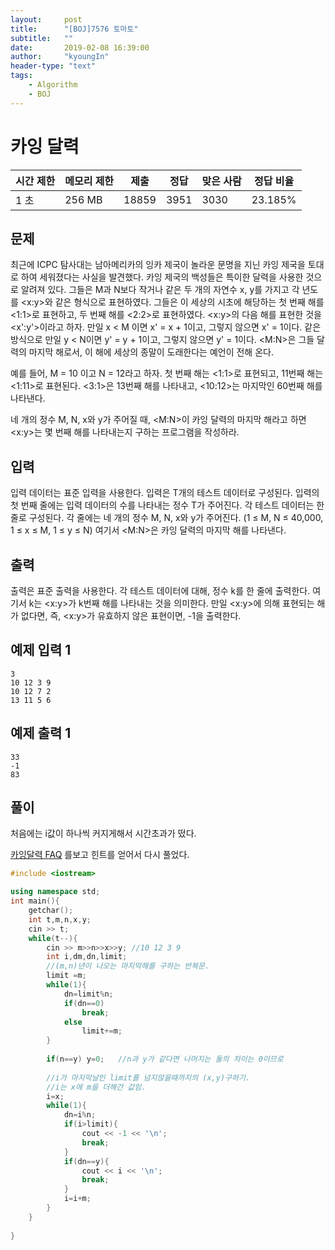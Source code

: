 ```yaml
---
layout:     post
title:      "[BOJ]7576 토마토"
subtitle:   ""
date:       2019-02-08 16:39:00
author:     "kyoungIn"
header-type: "text"
tags:
    - Algorithm
    - BOJ
---
```

# 카잉 달력 

| 시간 제한 | 메모리 제한 | 제출  | 정답 | 맞은 사람 | 정답 비율 |
| --------- | ----------- | ----- | ---- | --------- | --------- |
| 1 초      | 256 MB      | 18859 | 3951 | 3030      | 23.185%   |

## 문제

최근에 ICPC 탐사대는 남아메리카의 잉카 제국이 놀라운 문명을 지닌 카잉 제국을 토대로 하여 세워졌다는 사실을 발견했다. 카잉 제국의 백성들은 특이한 달력을 사용한 것으로 알려져 있다. 그들은 M과 N보다 작거나 같은 두 개의 자연수 x, y를 가지고 각 년도를 <x:y>와 같은 형식으로 표현하였다. 그들은 이 세상의 시초에 해당하는 첫 번째 해를 <1:1>로 표현하고, 두 번째 해를 <2:2>로 표현하였다. <x:y>의 다음 해를 표현한 것을 <x':y'>이라고 하자. 만일 x < M 이면 x' = x + 1이고, 그렇지 않으면 x' = 1이다. 같은 방식으로 만일 y < N이면 y' = y + 1이고, 그렇지 않으면 y' = 1이다. <M:N>은 그들 달력의 마지막 해로서, 이 해에 세상의 종말이 도래한다는 예언이 전해 온다. 

예를 들어, M = 10 이고 N = 12라고 하자. 첫 번째 해는 <1:1>로 표현되고, 11번째 해는 <1:11>로 표현된다. <3:1>은 13번째 해를 나타내고, <10:12>는 마지막인 60번째 해를 나타낸다. 

네 개의 정수 M, N, x와 y가 주어질 때, <M:N>이 카잉 달력의 마지막 해라고 하면 <x:y>는 몇 번째 해를 나타내는지 구하는 프로그램을 작성하라. 

## 입력

입력 데이터는 표준 입력을 사용한다. 입력은 T개의 테스트 데이터로 구성된다. 입력의 첫 번째 줄에는 입력 데이터의 수를 나타내는 정수 T가 주어진다. 각 테스트 데이터는 한 줄로 구성된다. 각 줄에는 네 개의 정수 M, N, x와 y가 주어진다. (1 ≤ M, N ≤ 40,000, 1 ≤ x ≤ M, 1 ≤ y ≤ N) 여기서 <M:N>은 카잉 달력의 마지막 해를 나타낸다.

## 출력

출력은 표준 출력을 사용한다. 각 테스트 데이터에 대해, 정수 k를 한 줄에 출력한다. 여기서 k는 <x:y>가 k번째 해를 나타내는 것을 의미한다. 만일 <x:y>에 의해 표현되는 해가 없다면, 즉, <x:y>가 유효하지 않은 표현이면, -1을 출력한다.

## 예제 입력 1 

```
3
10 12 3 9
10 12 7 2
13 11 5 6
```

## 예제 출력 1 

```
33
-1
83
```

## 풀이 

처음에는 i값이 하나씩 커지게해서 시간초과가 떴다.

[카잉달력 FAQ](https://www.acmicpc.net/board/view/21503) 를보고 힌트를 얻어서 다시 풀었다.



```cpp
#include <iostream>

using namespace std;
int main(){
    getchar();
    int t,m,n,x,y;
    cin >> t;
    while(t--){
        cin >> m>>n>>x>>y; //10 12 3 9
        int i,dm,dn,limit;
        //(m,n)년이 나오는 마지막해를 구하는 반복문.
        limit =m;
        while(1){
            dn=limit%n;
            if(dn==0)
                break;
            else
                limit+=m;
        }
        
        if(n==y) y=0;	//n과 y가 같다면 나머지는 둘의 차이는 0이므로
        
        //i가 마지막날인 limit를 넘지않을때까지의 (x,y)구하기.
        //i는 x에 m을 더해간 값임.
        i=x;
        while(1){
            dn=i%n;
            if(i>limit){
                cout << -1 << '\n';
                break;
            }
            if(dn==y){
                cout << i << '\n';
                break;
            }
            i=i+m;
        }
    }
    
}

```


